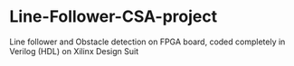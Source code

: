 # Line-Follower-CSA-project
Line follower and Obstacle detection on FPGA board, coded completely in Verilog (HDL) on Xilinx Design Suit
